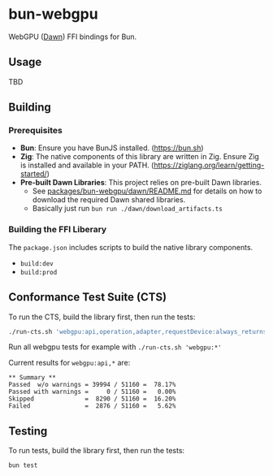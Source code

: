 # bun-webgpu

WebGPU ([Dawn](https://dawn.googlesource.com/dawn)) FFI bindings for Bun.

## Usage

TBD

## Building

### Prerequisites

*   **Bun**: Ensure you have BunJS installed. (https://bun.sh)
*   **Zig**: The native components of this library are written in Zig. Ensure Zig is installed and available in your PATH. (https://ziglang.org/learn/getting-started/)
*   **Pre-built Dawn Libraries**: This project relies on pre-built Dawn libraries.
    *   See [packages/bun-webgpu/dawn/README.md](./dawn/README.md) for details on how to download the required Dawn shared libraries.
    * Basically just run `bun run ./dawn/download_artifacts.ts`

### Building the FFI Liberary

The `package.json` includes scripts to build the native library components.

*   `build:dev`
*   `build:prod`

## Conformance Test Suite (CTS)

To run the CTS, build the library first, then run the tests:

```bash
./run-cts.sh 'webgpu:api,operation,adapter,requestDevice:always_returns_device:*'
```

Run all webgpu tests for example with `./run-cts.sh 'webgpu:*'`

Current results for `webgpu:api,*` are:
```
** Summary **
Passed  w/o warnings = 39994 / 51160 =  78.17%
Passed with warnings =     0 / 51160 =   0.00%
Skipped              =  8290 / 51160 =  16.20%
Failed               =  2876 / 51160 =   5.62%
```

## Testing

To run tests, build the library first, then run the tests:

```bash
bun test
```
